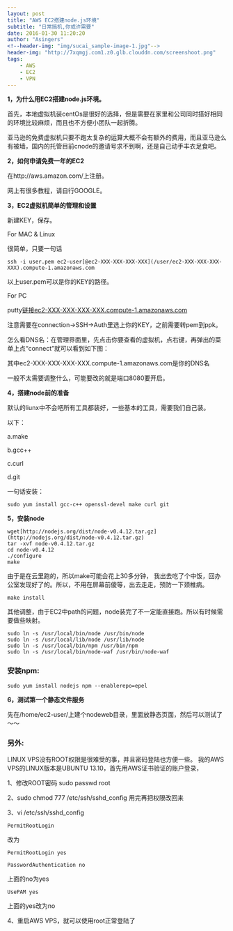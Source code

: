 ```yaml
---
layout: post
title: "AWS EC2搭建node.js环境"
subtitle: "日常搞机,你或许需要"
date: 2016-01-30 11:20:20
author: "Asingers"
<!--header-img: "img/sucai_sample-image-1.jpg"-->
header-img: "http://7xqmgj.com1.z0.glb.clouddn.com/screenshoot.png"
tags:
    - AWS
    - EC2
    - VPN
---
```


**1，为什么用EC2搭建node.js环境。**

首先，本地虚拟机装centOs是很好的选择，但是需要在家里和公司同时搭好相同的环境比较麻烦，而且也不方便小团队一起折腾。


亚马逊的免费虚拟机只要不跑太复杂的运算大概不会有额外的费用，而且亚马逊么有被墙，国内的托管目前cnode的邀请号求不到啊，还是自己动手丰衣足食吧。

**2，如何申请免费一年的EC2**

在http://aws.amazon.com/上注册。


网上有很多教程，请自行GOOGLE。


**3，EC2虚拟机简单的管理和设置**


新建KEY，保存。


For MAC & Linux


很简单，只要一句话




    ssh -i user.pem ec2-user[@ec2-XXX-XXX-XXX-XXX](/user/ec2-XXX-XXX-XXX-XXX).compute-1.amazonaws.com





以上user.pem可以是你的KEY的路径。


For PC


putty[链接ec2-XXX-XXX-XXX-XXX.compute-1.amazonaws.com](http://xn--ec2-XXX-XXX-XXX-XXX-pn82b1534d.compute-1.amazonaws.com)


注意需要在connection->SSH->Auth里选上你的KEY，之前需要转pem到ppk。


怎么看DNS名：在管理界面里，先点击你要查看的虚拟机，点右键，再弹出的菜单上点“connect”就可以看到如下图：


其中ec2-XXX-XXX-XXX-XXX.compute-1.amazonaws.com是你的DNS名


一般不太需要调整什么，可能要改的就是端口8080要开启。


**4，搭建node前的准备**


默认的liunx中不会吧所有工具都装好，一些基本的工具，需要我们自己装。

以下：

a.make

b.gcc++


c.curl


d.git


一句话安装：




    sudo yum install gcc-c++ openssl-devel make curl git




**5，安装node**



    wget[http://nodejs.org/dist/node-v0.4.12.tar.gz](http://nodejs.org/dist/node-v0.4.12.tar.gz)
    tar -xvf node-v0.4.12.tar.gz
    cd node-v0.4.12
    ./configure
    make





由于是在云里跑的，所以make可能会花上30多分钟， 我出去吃了个中饭，回办公室发现好了的。所以，不用在屏幕前傻等，出去走走，预防一下颈椎病。




    make install





其他调整，由于EC2中path的问题，node装完了不一定能直接跑。所以有时候需要做些映射。




    sudo ln -s /usr/local/bin/node /usr/bin/node
    sudo ln -s /usr/local/lib/node /usr/lib/node
    sudo ln -s /usr/local/bin/npm /usr/bin/npm
    sudo ln -s /usr/local/bin/node-waf /usr/bin/node-waf



### 安装npm: 
	sudo yum install nodejs npm --enablerepo=epel
	
**6，测试第一个静态文件服务**


先在/home/ec2-user/上建个nodeweb目录，里面放静态页面，然后可以测试了～～

### 另外:

LINUX VPS没有ROOT权限是很难受的事，并且密码登陆也方便一些。
我的AWS VPS的LINUX版本是UBUNTU 13.10，首先用AWS证书验证的账户登录，


1、修改ROOT密码
sudo passwd root

2、sudo chmod 777 /etc/ssh/sshd_config
用完再把权限改回来


3、vi /etc/ssh/sshd_config

	PermitRootLogin
改为

	PermitRootLogin yes				
		
	PasswordAuthentication no
上面的no为yes


	UsePAM yes
	
上面的yes改为no

4、重启AWS VPS，就可以使用root正常登陆了